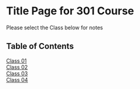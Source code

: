 # Title Page for 301 Course
Please select the Class below for notes
## Table of Contents

[Class 01](https://qualitymermaid.github.io/TechEducationClone/301/Class01.md)  
[Class 02](https://qualitymermaid.github.io/TechEducationClone/301/Class02.md)  
[Class 03](https://qualitymermaid.github.io/TechEducationClone/301/Class03.md)  
[Class 04](https://qualitymermaid.github.io/TechEducationClone/301/Class04.md)  
